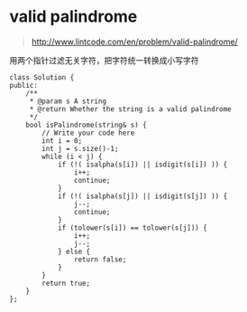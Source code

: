 # valid palindrome
>http://www.lintcode.com/en/problem/valid-palindrome/

用两个指针过滤无关字符，把字符统一转换成小写字符

    class Solution {
    public:
        /**
         * @param s A string
         * @return Whether the string is a valid palindrome
         */
        bool isPalindrome(string& s) {
            // Write your code here
            int i = 0;
            int j = s.size()-1;
            while (i < j) {
                if (!( isalpha(s[i]) || isdigit(s[i]) )) {
                    i++;
                    continue;
                }
                if (!( isalpha(s[j]) || isdigit(s[j]) )) {
                    j--;
                    continue;
                }
                if (tolower(s[i]) == tolower(s[j])) {
                    i++;
                    j--;
                } else {
                    return false;
                }
            }
            return true;
        }
    };

